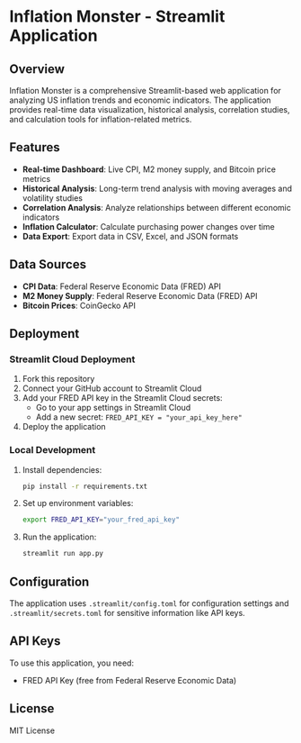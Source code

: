 # Inflation Monster - Streamlit Application

## Overview

Inflation Monster is a comprehensive Streamlit-based web application for analyzing US inflation trends and economic indicators. The application provides real-time data visualization, historical analysis, correlation studies, and calculation tools for inflation-related metrics.

## Features

- **Real-time Dashboard**: Live CPI, M2 money supply, and Bitcoin price metrics
- **Historical Analysis**: Long-term trend analysis with moving averages and volatility studies
- **Correlation Analysis**: Analyze relationships between different economic indicators
- **Inflation Calculator**: Calculate purchasing power changes over time
- **Data Export**: Export data in CSV, Excel, and JSON formats

## Data Sources

- **CPI Data**: Federal Reserve Economic Data (FRED) API
- **M2 Money Supply**: Federal Reserve Economic Data (FRED) API
- **Bitcoin Prices**: CoinGecko API

## Deployment

### Streamlit Cloud Deployment

1. Fork this repository
2. Connect your GitHub account to Streamlit Cloud
3. Add your FRED API key in the Streamlit Cloud secrets:
   - Go to your app settings in Streamlit Cloud
   - Add a new secret: `FRED_API_KEY = "your_api_key_here"`
4. Deploy the application

### Local Development

1. Install dependencies:
   ```bash
   pip install -r requirements.txt
   ```

2. Set up environment variables:
   ```bash
   export FRED_API_KEY="your_fred_api_key"
   ```

3. Run the application:
   ```bash
   streamlit run app.py
   ```

## Configuration

The application uses `.streamlit/config.toml` for configuration settings and `.streamlit/secrets.toml` for sensitive information like API keys.

## API Keys

To use this application, you need:
- FRED API Key (free from Federal Reserve Economic Data)

## License

MIT License